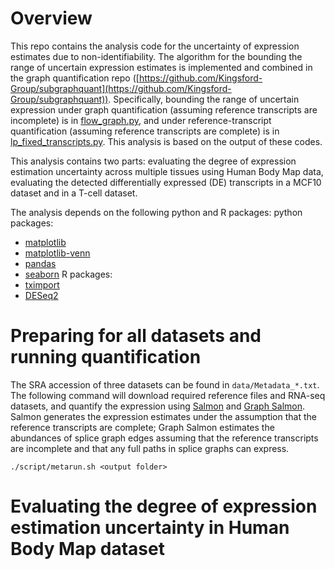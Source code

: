 # Overview
This repo contains the analysis code for the uncertainty of expression estimates due to non-identifiability. The algorithm for the bounding the range of uncertain expression estimates is implemented and combined in the graph quantification repo ([https://github.com/Kingsford-Group/subgraphquant](https://github.com/Kingsford-Group/subgraphquant)). Specifically, bounding the range of uncertain expression under graph quantification (assuming reference transcripts are incomplete) is in [flow_graph.py](https://github.com/Kingsford-Group/subgraphquant/blob/master/src/flow_graph.py), and under reference-transcript quantification (assuming reference transcripts are complete) is in [lp_fixed_transcripts.py](https://github.com/Kingsford-Group/subgraphquant/blob/master/src/lp_fixed_transcripts.py). This analysis is based on the output of these codes.

This analysis contains two parts: evaluating the degree of expression estimation uncertainty across multiple tissues using Human Body Map data, evaluating the detected differentially expressed (DE) transcripts in a MCF10 dataset and in a T-cell dataset.

The analysis depends on the following python and R packages:
python packages:
+ [matplotlib](https://matplotlib.org/)
+ [matplotlib-venn](https://pypi.org/project/matplotlib-venn/)
+ [pandas](https://pandas.pydata.org/)
+ [seaborn](https://seaborn.pydata.org/)
R packages:
+ [tximport](https://bioconductor.org/packages/release/bioc/html/tximport.html)
+ [DESeq2](https://bioconductor.org/packages/release/bioc/html/DESeq2.html)


# Preparing for all datasets and running quantification
The SRA accession of three datasets can be found in `data/Metadata_*.txt`. The following command will download required reference files and RNA-seq datasets, and quantify the expression using [Salmon](https://salmon.readthedocs.io/en/latest/) and [Graph Salmon](https://github.com/Kingsford-Group/subgraphquant). Salmon generates the expression estimates under the assumption that the reference transcripts are complete; Graph Salmon estimates the abundances of splice graph edges assuming that the reference transcripts are incomplete and that any full paths in splice graphs can express.
```
./script/metarun.sh <output folder>
```


# Evaluating the degree of expression estimation uncertainty in Human Body Map dataset
